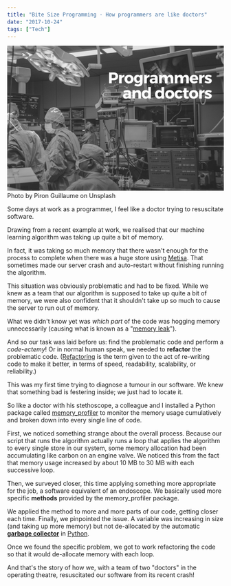 ```yaml
---
title: "Bite Size Programming - How programmers are like doctors"
date: "2017-10-24"
tags: ["Tech"]
---
```


![BSP programmers are like doctors nickang blog](images/BSP-programmers-are-like-doctors-nickang-blog.png) Photo by Piron Guillaume on Unsplash

Some days at work as a programmer, I feel like a doctor trying to resuscitate software.

Drawing from a recent example at work, we realised that our machine learning algorithm was taking up quite a bit of memory.

In fact, it was taking so much memory that there wasn't enough for the process to complete when there was a huge store using [Metisa](https://askmetisa.com). That sometimes made our server crash and auto-restart without finishing running the algorithm.

This situation was obviously problematic and had to be fixed. While we knew as a team that our algorithm is supposed to take up quite a bit of memory, we were also confident that it shouldn't take up so much to cause the server to run out of memory.

What we didn't know yet was _which part_ of the code was hogging memory unnecessarily (causing what is known as a "[memory leak](https://stackoverflow.com/questions/312069/the-best-memory-leak-definition)").

And so our task was laid before us: find the problematic code and perform a _code-ectemy_! Or in normal human speak, we needed to **refactor** the problematic code. ([Refactoring](https://en.wikipedia.org/wiki/Code_refactoring) is the term given to the act of re-writing code to make it better, in terms of speed, readability, scalability, or reliability.)

This was my first time trying to diagnose a tumour in our software. We knew that something bad is festering inside; we just had to locate it.

So like a doctor with his stethoscope, a colleague and I installed a Python package called [memory\_profiler](https://pypi.python.org/pypi/memory_profiler) to monitor the memory usage cumulatively and broken down into every single line of code.

First, we noticed something strange about the overall process. Because our script that runs the algorithm actually runs a loop that applies the algorithm to every single store in our system, some memory allocation had been accumulating like carbon on an engine valve. We noticed this from the fact that memory usage increased by about 10 MB to 30 MB with each successive loop.

Then, we surveyed closer, this time applying something more appropriate for the job, a software equivalent of an endoscope. We basically used more specific **methods** provided by the memory\_profiler package.

We applied the method to more and more parts of our code, getting closer each time. Finally, we pinpointed the issue. A variable was increasing in size (and taking up more memory) but not de-allocated by the automatic **[garbage collector](https://en.wikipedia.org/wiki/Garbage_collection_(computer_science))** in [Python](https://docs.python.org/2/library/gc.html).

Once we found the specific problem, we got to work refactoring the code so that it would de-allocate memory with each loop.

And that's the story of how we, with a team of two "doctors" in the operating theatre, resuscitated our software from its recent crash!
